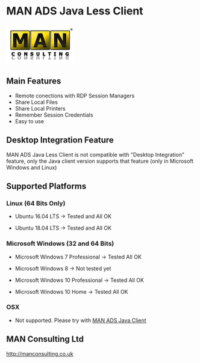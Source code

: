 # MAN ADS Java Less Client

![Man Consulting Logo](https://github.com/bacgroup/man_ovd_client/raw/develop/manconsultinglogo.png)

## Main Features

* Remote conections with RDP Session Managers
* Share Local Files
* Share Local Printers
* Remember Session Credentials
* Easy to use

## Desktop Integration Feature

MAN ADS Java Less Client is not compatible with "Desktop Integration" feature, only the Java client version supports that feature (only in Microsoft Windows and Linux)

## Supported Platforms

### Linux (64 Bits Only)

* Ubuntu 16.04 LTS -> Tested and All OK

* Ubuntu 18.04 LTS -> Tested and All OK

### Microsoft Windows (32 and 64 Bits)

* Microsoft Windows 7 Professional  -> Tested All OK

* Microsoft Windows 8 -> Not tested yet

* Microsoft Windows 10 Professional -> Tested All OK

* Microsoft Windows 10 Home -> Tested All OK

### OSX

* Not supported. Please try with [MAN ADS Java Client](https://github.com/bacgroup/man_ovd_client)

## MAN Consulting Ltd

http://manconsulting.co.uk
